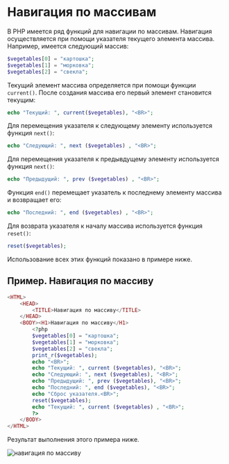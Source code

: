 # Навигация по массивам

В РНР имеется ряд функций для навигации по массивам. Навигация 
осуществляется при помощи указателя текущего элемента массива. Например, 
имеется следующий массив:

```php
$vegetables[0] = "картошка";
$vegetables[1] = "морковка";
$vegetables[2] = "свекла";
```

Текущий элемент массива определяется при помощи функции `current()`. 
После создания массива его первый элемент становится текущим:

```php
echo "Текущий: ", current($vegetables), "<BR>";
```

Для перемещения указателя к следующему элементу используется функция
`next()`:

```php
echo "Следующий: ", next ($vegetables) , "<BR>";
```

Для перемещения указателя к предывдущему элементу используется 
функция `next()`:

```php
echo "Предыдущий: ", prev ($vegetables) , "<BR>";
```

Функция `end()` перемещает указатель к последнему элементу массива и 
возвращает его:

```php
echo "Последний: ", end ($vegetables) , "<BR>";
```

Для возврата указателя к началу массива используется функция `reset()`:

```php
reset($vegetables);
```

Использование всех этих функций показано в примере ниже.

## Пример. Навигация по массиву

```php
<HTML>
    <HEAD>
        <TITLE>Навигация по массиву</TITLE>
    </HEAD>
    <BODY><H1>Навигация по массиву</H1>
        <?php
        $vegetables[0] = "картошка";
        $vegetables[1] = "морковка";
        $vegetables[2] = "свекла";
        print_r($vegetables);
        echo "<BR>";
        echo "Текущий: ", current ($vegetables), "<BR>";
        echo "Следующий: ", next ($vegetables), "<BR>";
        echo "Предыдущий: ", prev ($vegetables), "<BR>";
        echo "Последний: ", end ($vegetables), "<BR>";
        echo "Сброс указателя.<BR>";
        reset($vegetables);
        echo "Текущий: ", current ($vegetables) , "<BR>";
        ?>
    </BODY>
</HTML>
```

Результат выполнения этого примера ниже.

![навигация по массиву](/images/navigaciya-po-massivu.png)